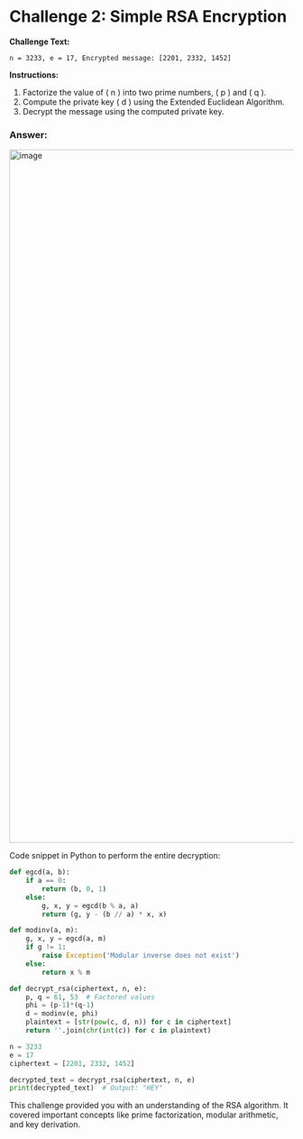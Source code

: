 # Challenge 2: Simple RSA Encryption

**Challenge Text:**
```
n = 3233, e = 17, Encrypted message: [2201, 2332, 1452]
```

**Instructions:**
1. Factorize the value of \( n \) into two prime numbers, \( p \) and \( q \).
2. Compute the private key \( d \) using the Extended Euclidean Algorithm.
3. Decrypt the message using the computed private key.

### Answer:


<img width="1230" alt="image" src="https://github.com/The-Art-of-Hacking/h4cker/assets/1690898/b4919061-0736-4884-9f44-51f0a53fdcc6">


Code snippet in Python to perform the entire decryption:

```python
def egcd(a, b):
    if a == 0:
        return (b, 0, 1)
    else:
        g, x, y = egcd(b % a, a)
        return (g, y - (b // a) * x, x)

def modinv(a, m):
    g, x, y = egcd(a, m)
    if g != 1:
        raise Exception('Modular inverse does not exist')
    else:
        return x % m

def decrypt_rsa(ciphertext, n, e):
    p, q = 61, 53  # Factored values
    phi = (p-1)*(q-1)
    d = modinv(e, phi)
    plaintext = [str(pow(c, d, n)) for c in ciphertext]
    return ''.join(chr(int(c)) for c in plaintext)

n = 3233
e = 17
ciphertext = [2201, 2332, 1452]

decrypted_text = decrypt_rsa(ciphertext, n, e)
print(decrypted_text)  # Output: "HEY"
```

This challenge provided you with an understanding of the RSA algorithm. It covered important concepts like prime factorization, modular arithmetic, and key derivation.
